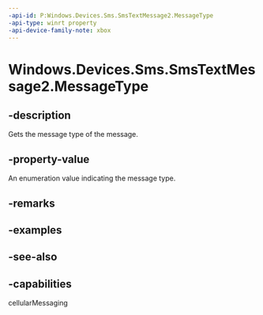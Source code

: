 ```yaml
---
-api-id: P:Windows.Devices.Sms.SmsTextMessage2.MessageType
-api-type: winrt property
-api-device-family-note: xbox
---
```


<!-- Property syntax
public Windows.Devices.Sms.SmsMessageType MessageType { get; }
-->

# Windows.Devices.Sms.SmsTextMessage2.MessageType

## -description
Gets the message type of the message.

## -property-value
An enumeration value indicating the message type.

## -remarks

## -examples

## -see-also


## -capabilities
cellularMessaging
